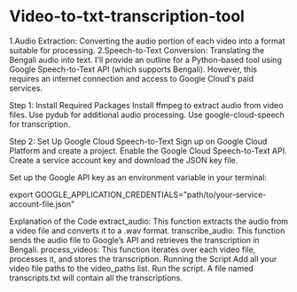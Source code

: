 # Video-to-txt-transcription-tool
  1.Audio Extraction: Converting the audio portion of each video into a format suitable for processing.
  2.Speech-to-Text Conversion: Translating the Bengali audio into text.
I'll provide an outline for a Python-based tool using Google Speech-to-Text API (which supports Bengali). However, this requires an internet connection and access to Google Cloud's paid services.




Step 1: Install Required Packages
Install ffmpeg to extract audio from video files.
Use pydub for additional audio processing.
Use google-cloud-speech for transcription.


Step 2: Set Up Google Cloud Speech-to-Text
Sign up on Google Cloud Platform and create a project.
Enable the Google Cloud Speech-to-Text API.
Create a service account key and download the JSON key file.


Set up the Google API key as an environment variable in your terminal:

export GOOGLE_APPLICATION_CREDENTIALS="path/to/your-service-account-file.json"



Explanation of the Code
extract_audio: This function extracts the audio from a video file and converts it to a .wav format.
transcribe_audio: This function sends the audio file to Google’s API and retrieves the transcription in Bengali.
process_videos: This function iterates over each video file, processes it, and stores the transcription.
Running the Script
Add all your video file paths to the video_paths list.
Run the script.
A file named transcripts.txt will contain all the transcriptions.
